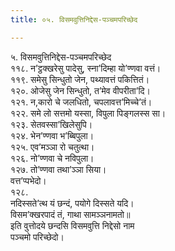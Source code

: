 ```yaml
---
title: ०५. विसमवुत्तिनिद्देस-पञ्‍चमपरिच्छेद

---
```

५. विसमवुत्तिनिद्देस-पञ्‍चमपरिच्छेद  
११८. न’ट्ठक्खरेसु पादेसु, स्ना’दिम्हा यो’ण्णवा वत्तं।  
११९. समेसु सिन्धुतो जेन, पथ्यावत्तं पकित्तितं।  
१२०. ओजेसु जेन सिन्धुतो, त’मेव वीपरीता’दि।  
१२१. न,कारो चे जलधितो, चपलावत्त’मिच्‍चे’तं।  
१२२. समे लो सत्तमो यस्सा, विपुला पिङ्गलस्स सा।  
१२३. सेतवस्सा’खिलेसुपि।  
१२४. भेन’ण्णवा भ’ब्बिपुला।  
१२५. एव’मञ्‍ञा रो चतुत्था।  
१२६. नो’ण्णवा चे नविपुला।  
१२७. तो’ण्णवा तथा’ञ्‍ञा सिया।  
वत्त’प्पभेदो।  
१२८.  
नदिस्सते’त्थ यं छन्दं, पयोगे दिस्सते यदि।  
विसम’क्खरपादं तं, गाथा सामञ्‍ञनामतो॥  
इति वुत्तोदये छन्दसि विसमवुत्ति निद्देसो नाम  
पञ्‍चमो परिच्छेदो।  